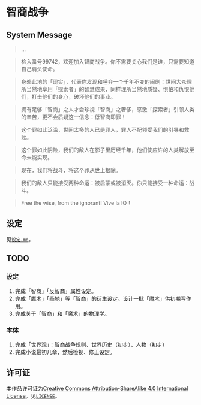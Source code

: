 # 智商战争

## System Message

> ...

> 检入番号99742，欢迎加入智商战争。你不需要关心我们是谁，只需要知道自己肩负使命。

> 身处此地的「现实」，代表你发现和唾弃一个千年不变的闹剧：世间大众理所当然地享用「探索者」的智慧成果，同样理所当然地质疑、惧怕和仇恨他们，打击他们的身心，破坏他们的事业。

> 拥有足够「智商」之人才会珍视「智商」之奢侈，感激「探索者」引领人类的辛苦，更不会质疑这一信念：低智商即罪！

> 这个罪如此泛滥，世间太多的人已是罪人，罪人不配领受我们的引导和救赎。

> 这个罪如此阴险，我们的敌人在影子里历经千年，他们使应许的人类解放至今未能实现。

> 现在，我们将战斗，将这个罪从世上根除。

> 我们的敌人只能接受两种命运：被启蒙或被消灭。你只能接受一种命运：战斗。

> Free the wise, from the ignorant! Vive la IQ！

## 设定

见[`设定.md`](设定.txt)。

## TODO

### 设定

1. 完成「智商」「反智商」属性设定。
2. 完成「魔术」「圣地」等「智商」的衍生设定。设计一批「魔术」供初期写作用。
3. 完成关于「智商」和「魔术」的物理学。

### 本体

1. 完成「世界观」：智商战争规则、世界历史（初步）、人物（初步）
2. 完成小说最初几章，然后检视、修正设定。

## 许可证

本作品许可证为[Creative Commons Attribution-ShareAlike 4.0 International License](http://creativecommons.org/licenses/by-sa/4.0/)。见[`LICENSE`](LICENSE)。
